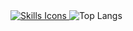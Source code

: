  <a href="https://skillicons.dev">
    <img src="https://skillicons.dev/icons?i=,js,ts,react,tailwind,ps,php,laravel,docker,mysql,linux,rust&theme=light" alt="Skills Icons" />
  </a>
    <img src="https://github-readme-stats.vercel.app/api/top-langs/?username=pedromontesi&layout=compact&langs_count=8&theme=graywhite&size_weight=0.5&count_weight=0.5" alt="Top Langs" />
